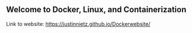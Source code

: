 ## Welcome to Docker, Linux, and Containerization

Link to website: https://justinnietz.github.io/Dockerwebsite/


